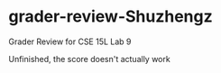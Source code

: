 # grader-review-Shuzhengz

Grader Review for CSE 15L Lab 9

Unfinished, the score doesn't actually work
